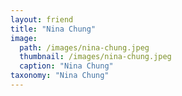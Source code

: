 ```yaml
---
layout: friend
title: "Nina Chung"
image:
  path: /images/nina-chung.jpeg
  thumbnail: /images/nina-chung.jpeg
  caption: "Nina Chung"
taxonomy: "Nina Chung"
---
```

